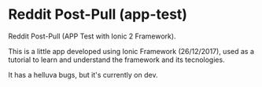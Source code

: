 # Reddit Post-Pull (app-test)
Reddit Post-Pull (APP Test with Ionic 2 Framework).

This is a little app developed using Ionic Framework (26/12/2017), used as a tutorial to learn and understand the 
framework and its tecnologies.

It has a helluva bugs, but it's currently on dev.
